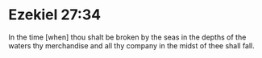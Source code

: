 # Ezekiel 27:34

In the time [when] thou shalt be broken by the seas in the depths of the waters thy merchandise and all thy company in the midst of thee shall fall.